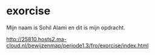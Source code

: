 # exorcise

Mijn naam is Sohil Alami en dit is mijn opdracht.

http://25810.hosts2.ma-cloud.nl/bewijzenmap/periode1.3/fro/exorcise/index.html
